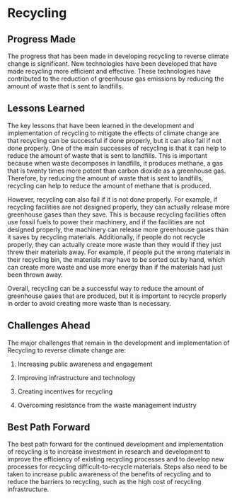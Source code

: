 # Recycling

## Progress Made

The progress that has been made in developing recycling to reverse climate change is significant. New technologies have been developed that have made recycling more efficient and effective. These technologies have contributed to the reduction of greenhouse gas emissions by reducing the amount of waste that is sent to landfills.

## Lessons Learned

The key lessons that have been learned in the development and implementation of recycling to mitigate the effects of climate change are that recycling can be successful if done properly, but it can also fail if not done properly. One of the main successes of recycling is that it can help to reduce the amount of waste that is sent to landfills. This is important because when waste decomposes in landfills, it produces methane, a gas that is twenty times more potent than carbon dioxide as a greenhouse gas. Therefore, by reducing the amount of waste that is sent to landfills, recycling can help to reduce the amount of methane that is produced.

However, recycling can also fail if it is not done properly. For example, if recycling facilities are not designed properly, they can actually release more greenhouse gases than they save. This is because recycling facilities often use fossil fuels to power their machinery, and if the facilities are not designed properly, the machinery can release more greenhouse gases than it saves by recycling materials. Additionally, if people do not recycle properly, they can actually create more waste than they would if they just threw their materials away. For example, if people put the wrong materials in their recycling bin, the materials may have to be sorted out by hand, which can create more waste and use more energy than if the materials had just been thrown away.

Overall, recycling can be a successful way to reduce the amount of greenhouse gases that are produced, but it is important to recycle properly in order to avoid creating more waste than is necessary.

## Challenges Ahead

The major challenges that remain in the development and implementation of Recycling to reverse climate change are:

1. Increasing public awareness and engagement

2. Improving infrastructure and technology

3. Creating incentives for recycling

4. Overcoming resistance from the waste management industry

## Best Path Forward

The best path forward for the continued development and implementation of recycling is to increase investment in research and development to improve the efficiency of existing recycling processes and to develop new processes for recycling difficult-to-recycle materials. Steps also need to be taken to increase public awareness of the benefits of recycling and to reduce the barriers to recycling, such as the high cost of recycling infrastructure.
